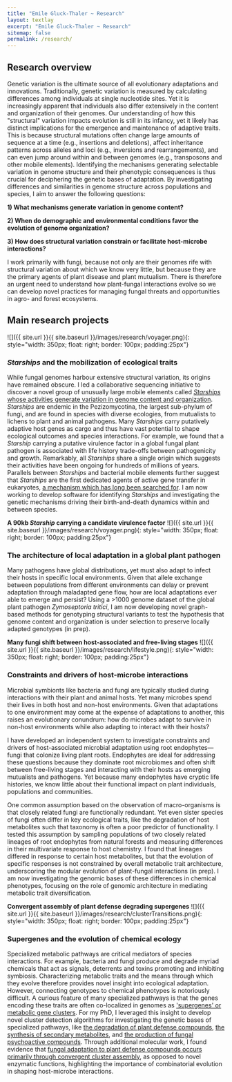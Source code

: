 ```yaml
---
title: "Emile Gluck-Thaler ~ Research"
layout: textlay
excerpt: "Emile Gluck-Thaler ~ Research"
sitemap: false
permalink: /research/
---
```


## Research overview

Genetic variation is the ultimate source of all evolutionary adaptations and innovations.  Traditionally, genetic variation is measured by calculating differences among individuals at single nucleotide sites. Yet it is increasingly apparent that individuals also differ extensively in the content and organization of their genomes. Our understanding of how this "structural" variation impacts evolution is still in its infancy, yet it likely has distinct implications for the emergence and maintenance of adaptive traits. This is because structural mutations often change large amounts of sequence at a time (e.g., insertions and deletions), affect inheritance patterns across alleles and loci (e.g., inversions and rearrangements), and can even jump around within and between genomes (e.g., transposons and other mobile elements). Identifying the mechanisms generating selectable variation in genome structure and their phenotypic consequences is thus crucial for deciphering the genetic bases of adaptation. By investigating differences and similarities in genome structure across populations and species, I aim to answer the following questions:

**1) What mechanisms generate variation in genome content?**

**2) When do demographic and environmental conditions favor the evolution of genome organization?**

**3) How does structural variation constrain or facilitate host-microbe interactions?**

I work primarily with fungi, because not only are their genomes rife with structural variation about which we know very little, but because they are the primary agents of plant disease and plant mutualism. There is therefore an urgent need to understand how plant-fungal interactions evolve so we can develop novel practices for managing fungal threats and opportunities in agro- and forest ecosystems.

## Main research projects

![]({{ site.url }}{{ site.baseurl }}/images/research/voyager.png){: style="width: 350px; float: right; border: 100px; padding:25px"}

### *Starships* and the mobilization of ecological traits

While fungal genomes harbour extensive structural variation, its origins have remained obscure. I led a collaborative sequencing initiative to discover a novel group of unusually large mobile elements called [*Starships* whose activities generate variation in genome content and organization](https://www.biorxiv.org/content/10.1101/2021.12.13.472469v2). *Starships* are endemic in the Pezizomycotina, the largest sub-phylum of fungi, and are found in species with diverse ecologies, from mutualists to lichens to plant and animal pathogens. Many *Starships* carry putatively adaptive host genes as cargo and thus have vast potential to shape ecological outcomes and species interactions. For example, we found that a *Starship* carrying a putative virulence factor in a global fungal plant pathogen is associated with life history trade-offs between pathogenicity and growth. Remarkably, all *Starships* share a single origin which suggests their activities have been ongoing for hundreds of millions of years. Parallels between *Starships* and bacterial mobile elements further suggest that *Starships* are the first dedicated agents of active gene transfer in eukaryotes, [a mechanism which has long been searched for](https://journals.plos.org/plospathogens/article?id=10.1371/journal.ppat.1005156). I am now working to develop software for identifying *Starships* and investigating the genetic mechanisms driving their birth-and-death dynamics within and between species. 

**A 90kb *Starship* carrying a candidate virulence factor** ![]({{ site.url }}{{ site.baseurl }}/images/research/voyager.png){: style="width: 350px; float: right; border: 100px; padding:25px"}

### The architecture of local adaptation in a global plant pathogen

Many pathogens have global distributions, yet must also adapt to infect their hosts in specific local environments. Given that allele exchange between populations from different environments can delay or prevent adaptation through maladapted gene flow, how are local adaptations ever able to emerge and persist? Using a >1000 genome dataset of the global plant pathogen *Zymoseptoria tritici*, I am now developing novel graph-based methods for genotyping structural variants to test the hypothesis that genome content and organization is under selection to preserve locally adapted genotypes (in prep). 

**Many fungi shift between host-associated and free-living stages** ![]({{ site.url }}{{ site.baseurl }}/images/research/lifestyle.png){: style="width: 350px; float: right; border: 100px; padding:25px"}

### Constraints and drivers of host-microbe interactions

Microbial symbionts like bacteria and fungi are typically studied during interactions with their plant and animal hosts. Yet many microbes spend their lives in both host and non-host environments. Given that adaptations to one environment may come at the expense of adaptations to another, this raises an evolutionary conundrum: how do microbes adapt to survive in non-host environments while also adapting to interact with their hosts? 

I have developed an independent system to investigate constraints and drivers of host-associated microbial adaptation using root endophytes—fungi that colonize living plant roots. Endophytes are ideal for addressing these questions because they dominate root microbiomes and often shift between free-living stages and interacting with their hosts as emerging mutualists and pathogens. Yet because many endophytes have cryptic life histories, we know little about their functional impact on plant individuals, populations and communities. 

One common assumption based on the observation of macro-organisms is that closely related fungi are functionally redundant. Yet even sister species of fungi often differ in key ecological traits, like the degradation of host metabolites such that taxonomy is often a poor predictor of functionality. I tested this assumption by sampling populations of two closely related lineages of root endophytes from natural forests and measuring differences in their multivariate response to host chemistry. I found that lineages differed in response to certain host metabolites, but that the evolution of specific responses is not constrained by overall metabolic trait architecture, underscoring the modular evolution of plant-fungal interactions (in prep). I am now investigating the genomic bases of these differences in chemical phenotypes, focusing on the role of genomic architecture in mediating metabolic trait diversification. 

**Convergent assembly of plant defense degrading supergenes** ![]({{ site.url }}{{ site.baseurl }}/images/research/clusterTransitions.png){: style="width: 350px; float: right; border: 100px; padding:25px"}

### Supergenes and the evolution of chemical ecology

Specialized metabolic pathways are critical mediators of species interactions. For example, bacteria and fungi produce and degrade myriad chemicals that act as signals, deterrents and toxins promoting and inhibiting symbiosis. Characterizing metabolic traits and the means through which they evolve therefore provides novel insight into ecological adaptation. However, connecting genotypes to chemical phenotypes is notoriously difficult. A curious feature of many specialized pathways is that the genes encoding these traits are often co-localized in genomes as ['supergenes' or metabolic gene clusters](https://www.sciencedirect.com/science/article/pii/S0959437X19300450). For my PhD, I leveraged this insight to develop novel cluster detection algorithms for investigating the genetic bases of specialized pathways, like [the degradation of plant defense compounds](https://www.nature.com/articles/s41396-018-0075-3), [the synthesis of secondary metabolites](https://academic.oup.com/mbe/article/37/10/2838/5839751), and [the production of fungal psychoactive compounds](https://www.sciencedirect.com/science/article/pii/S1754504819300352#!). Through additional molecular work, I found evidence that [fungal adaptation to plant defense compounds occurs primarily through convergent cluster assembly](https://onlinelibrary.wiley.com/doi/epdf/10.1111/mec.14943), as opposed to novel enzymatic functions, highlighting the importance of combinatorial evolution in shaping host-microbe interactions.

